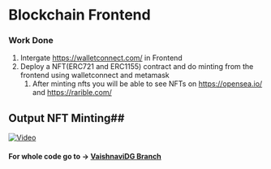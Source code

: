 # Blockchain Frontend #

### Work Done ###

1. Intergate https://walletconnect.com/ in Frontend
1. Deploy a NFT(ERC721 and ERC1155) contract and do minting from the frontend using walletconnect and metamask
	1. After minting nfts you will be able to see NFTs on https://opensea.io/ and https://rarible.com/


## Output NFT Minting##
[![Video](https://img.youtube.com/vi/VIDEO_ID/0.jpg)](https://github.com/Vaishnavidg/NFTMinter/assets/54136990/4cd252d0-72de-4a15-8975-c654f7a08432)

#### For whole code go to -> [VaishnaviDG Branch](https://github.com/Vaishnavidg/NFTMinter/tree/VaishnaviDG)

